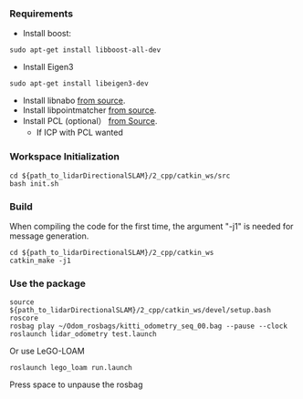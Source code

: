 ### Requirements
* Install boost:
```shell
sudo apt-get install libboost-all-dev
```
* Install Eigen3
```shell
sudo apt-get install libeigen3-dev
```
* Install libnabo [from source](https://github.com/ethz-asl/libnabo#quick-compilation-and-installation-under-unix).
* Install libpointmatcher [from source](https://github.com/ethz-asl/libpointmatcher/blob/master/doc/Compilation.md#5-installing-libpointmatcher).
* Install PCL (optional） [from Source](http://www.pointclouds.org/documentation/tutorials/compiling_pcl_posix.php).
  * If ICP with PCL wanted　

### Workspace Initialization
```
cd ${path_to_lidarDirectionalSLAM}/2_cpp/catkin_ws/src
bash init.sh
```

### Build

When compiling the code for the first time, the argument "-j1" is needed for message generation.

```shell
cd ${path_to_lidarDirectionalSLAM}/2_cpp/catkin_ws
catkin_make -j1
```

### Use the package

```shell
source ${path_to_lidarDirectionalSLAM}/2_cpp/catkin_ws/devel/setup.bash
roscore
rosbag play ~/Odom_rosbags/kitti_odometry_seq_00.bag --pause --clock
roslaunch lidar_odometry test.launch
```
Or use LeGO-LOAM
```shell
roslaunch lego_loam run.launch
```

Press space to unpause the rosbag
